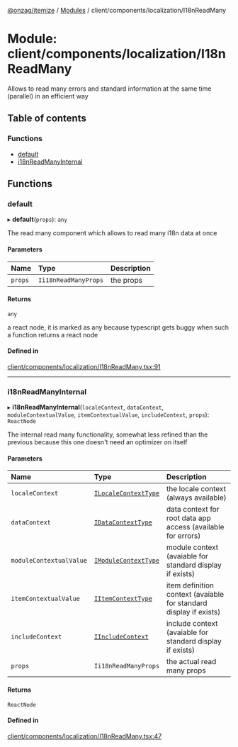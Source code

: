 [@onzag/itemize](../README.md) / [Modules](../modules.md) / client/components/localization/I18nReadMany

# Module: client/components/localization/I18nReadMany

Allows to read many errors and standard information at the same time (parallel)
in an efficient way

## Table of contents

### Functions

- [default](client_components_localization_I18nReadMany.md#default)
- [i18nReadManyInternal](client_components_localization_I18nReadMany.md#i18nreadmanyinternal)

## Functions

### default

▸ **default**(`props`): `any`

The read many component which allows to read many i18n data at once

#### Parameters

| Name | Type | Description |
| :------ | :------ | :------ |
| `props` | `Ii18nReadManyProps` | the props |

#### Returns

`any`

a react node, it is marked as any because typescript gets buggy
when such a function returns a react node

#### Defined in

[client/components/localization/I18nReadMany.tsx:91](https://github.com/onzag/itemize/blob/f2f29986/client/components/localization/I18nReadMany.tsx#L91)

___

### i18nReadManyInternal

▸ **i18nReadManyInternal**(`localeContext`, `dataContext`, `moduleContextualValue`, `itemContextualValue`, `includeContext`, `props`): `ReactNode`

The internal read many functionality, somewhat less refined
than the previous because this one doesn't need an optimizer
on itself

#### Parameters

| Name | Type | Description |
| :------ | :------ | :------ |
| `localeContext` | [`ILocaleContextType`](../interfaces/client_internal_providers_locale_provider.ILocaleContextType.md) | the locale context (always available) |
| `dataContext` | [`IDataContextType`](../interfaces/client_internal_providers_appdata_provider.IDataContextType.md) | data context for root data app access (available for errors) |
| `moduleContextualValue` | [`IModuleContextType`](../interfaces/client_providers_module.IModuleContextType.md) | module context (avaiable for standard display if exists) |
| `itemContextualValue` | [`IItemContextType`](../interfaces/client_providers_item.IItemContextType.md) | item definition context (avaiable for standard display if exists) |
| `includeContext` | [`IIncludeContext`](../interfaces/client_providers_include.IIncludeContext.md) | include context (avaiable for standard display if exists) |
| `props` | `Ii18nReadManyProps` | the actual read many props |

#### Returns

`ReactNode`

#### Defined in

[client/components/localization/I18nReadMany.tsx:47](https://github.com/onzag/itemize/blob/f2f29986/client/components/localization/I18nReadMany.tsx#L47)
